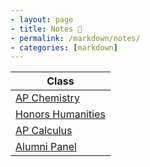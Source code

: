 ```yaml
---
- layout: page
- title: Notes 📝
- permalink: /markdown/notes/
- categories: [markdown]
---
```


| Class |
|-|
| [AP Chemistry]({{site.baseurl}}/2022/08/26/chem.html) |
| [Honors Humanities]({{site.baseurl}}/2022/08/26/honorshumanities.html) |
| [AP Calculus]({{site.baseurl}}/2022/08/26/calc.html) |
| [Alumni Panel]({{site.baseurl}}/2022/08/29/alumnipanel.html) |
